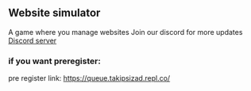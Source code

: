 ## Website simulator
A game where you manage websites
Join our discord for more updates  [Discord server](https://discord.gg/BpCEgvFPm8)
### if you want preregister:
pre register link: https://queue.takipsizad.repl.co/

